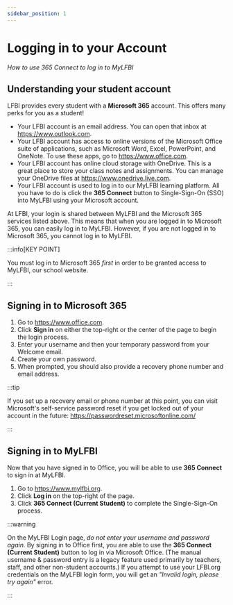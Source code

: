 ```yaml
---
sidebar_position: 1
---
```


# Logging in to your Account

_How to use 365 Connect to log in to MyLFBI_

## Understanding your student account

LFBI provides every student with a **Microsoft 365** account. This offers many perks for you as a student!

-   Your LFBI account is an email address. You can open that inbox at https://www.outlook.com.
-   Your LFBI account has access to online versions of the Microsoft Office suite of applications, such as Microsoft Word, Excel, PowerPoint, and OneNote. To use these apps, go to https://www.office.com.
-   Your LFBI account has online cloud storage with OneDrive. This is a great place to store your class notes and assignments. You can manage your OneDrive files at https://www.onedrive.live.com.
-   Your LFBI account is used to log in to our MyLFBI learning platform. All you have to do is click the **365 Connect** button to Single-Sign-On (SSO) into MyLFBI using your Microsoft account.

At LFBI, your login is shared between MyLFBI and the Microsoft 365 services listed above. This means that when you are logged in to Microsoft 365, you can easily log in to MyLFBI. However, if you are not logged in to Microsoft 365, you cannot log in to MyLFBI.

:::info[KEY POINT]

You must log in to Microsoft 365 *first* in order to be granted access to MyLFBI, our school website.

:::

## Signing in to Microsoft 365

1.  Go to https://www.office.com.
2.  Click **Sign in** on either the top-right or the center of the page to begin the login process.
3.  Enter your username and then your temporary password from your Welcome email.
4.  Create your own password.
5.  When prompted, you should also provide a recovery phone number and email address.

:::tip

If you set up a recovery email or phone number at this point, you can visit Microsoft's self-service password reset if you get locked out of your account in the future: https://passwordreset.microsoftonline.com/

:::

## Signing in to MyLFBI

Now that you have signed in to Office, you will be able to use **365 Connect** to sign in at MyLFBI.

1.  Go to https://www.mylfbi.org.
2.  Click **Log in** on the top-right of the page.
3.  Click **365 Connect (Current Student)** to complete the Single-Sign-On process.

:::warning

On the MyLFBI Login page, *do not enter your username and password again.* By signing in to Office first, you are able to use the **365 Connect (Current Student)** button to log in via Microsoft Office. (The manual username & password entry is a legacy feature used primarily by teachers, staff, and other non-student accounts.) If you attempt to use your LFBI.org credentials on the MyLFBI login form, you will get an *"Invalid login, please try again"* error.

:::